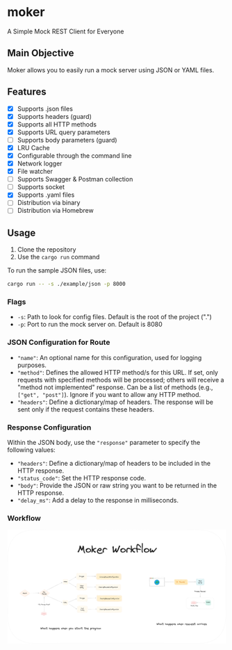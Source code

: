 # moker
A Simple Mock REST Client for Everyone

## Main Objective 
Moker allows you to easily run a mock server using JSON or YAML files.

## Features
- [x] Supports .json files 
- [x] Supports headers (guard)
- [x] Supports all HTTP methods
- [x] Supports URL query parameters
- [ ] Supports body parameters (guard)
- [x] LRU Cache
- [x] Configurable through the command line
- [x] Network logger
- [x] File watcher
- [ ] Supports Swagger & Postman collection
- [ ] Supports socket
- [x] Supports .yaml files 
- [ ] Distribution via binary 
- [ ] Distribution via Homebrew

## Usage
1. Clone the repository 
2. Use the `cargo run` command

To run the sample JSON files, use:

```bash
cargo run -- -s ./example/json -p 8000
```

### Flags 
- `-s`: Path to look for config files. Default is the root of the project (".")
- `-p`: Port to run the mock server on. Default is 8080

### JSON Configuration for Route
- `"name"`: An optional name for this configuration, used for logging purposes.
- `"method"`: Defines the allowed HTTP method/s for this URL. If set, only requests with specified methods will be processed; others will receive a "method not implemented" response. Can be a list of methods (e.g., `["get", "post"]`). Ignore if you want to allow any HTTP method.
- `"headers"`: Define a dictionary/map of headers. The response will be sent only if the request contains these headers.

### Response Configuration
Within the JSON body, use the `"response"` parameter to specify the following values:
- `"headers"`: Define a dictionary/map of headers to be included in the HTTP response.
- `"status_code"`: Set the HTTP response code.
- `"body"`: Provide the JSON or raw string you want to be returned in the HTTP response.
- `"delay_ms"`: Add a delay to the response in milliseconds.

### Workflow
![Workflow](moker_workflow.png)
